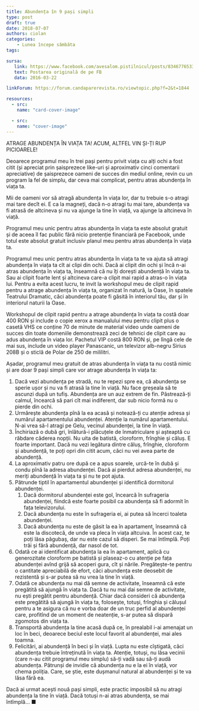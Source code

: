 ```yaml
---
title: Abundența în 9 pași simpli
type: post
draft: true
date: 2018-07-07
authors: ciolan
categories:
    - Lunea începe sâmbăta
tags:

sursa:
   link: https://www.facebook.com/avesalom.pistilnicul/posts/834677653310692
   text: Postarea originală de pe FB
   data: 2016-03-22

linkForum: https://forum.candaparerevista.ro/viewtopic.php?f=2&t=1844

resources:
  - src:
    name: "card-cover-image"

  - src:
    name: "cover-image"
---
```


ATRAGE ABUNDENȚA ÎN VIAȚA TA! ACUM, ALTFEL VIN ȘI-ȚI RUP PICIOARELE!

Deoarece programul meu în trei pași pentru privit viața cu alți ochi a fost citit (și apreciat prin șaisprezece like-uri și aproximativ cinci comentarii apreciative) de șaisprezece oameni de succes din mediul online, revin cu un program la fel de simplu, dar ceva mai complicat, pentru atras abundența în viața ta.

Mii de oameni vor să atragă abundența în viața lor, dar tu trebuie s-o atragi mai tare decît ei. E ca la magneți, dacă n-o atragi tu mai tare, abundența va fi atrasă de altcineva și nu va ajunge la tine în viață, va ajunge la altcineva în viață.

Programul meu unic pentru atras abundența în viața ta este absolut gratuit și de aceea îl fac public fără nicio pretenție financiară pe Facebook, unde totul este absolut gratuit inclusiv planul meu pentru atras abundența în viața ta.

Programul meu unic pentru atras abundența în viața ta te va ajuta să atragi abundența în viața ta cît ai clipi din ochi. Dacă ai clipit din ochi și încă n-ai atras abundența în viața ta, înseamnă că nu îți dorești abundență în viața ta. Sau ai clipit foarte lent și altcineva care-a clipit mai rapid a atras-o în viața lui. Pentru a evita acest lucru, te invit la workshopul meu de clipit rapid pentru a atrage abundența în viața ta, organizat în natură, la Oase, în spatele Teatrului Dramatic, căci abundența poate fi găsită în interiorul tău, dar și în interiorul naturii la Oase.

Workshopul de clipit rapid pentru a atrage abundența în viața ta costă doar 400 RON și include o copie xerox a manualului meu pentru clipit plus o casetă VHS ce conține 70 de minute de material video unde oameni de succes din toate domeniile demonstrează zeci de tehnici de clipit care au adus abundența în viața lor. Pachetul VIP costă 800 RON și, pe lîngă cele de mai sus, include un video player Panascanic, un televizor alb-negru Sirius 208B și o sticlă de Polar de 250 de mililitri.

Așadar, programul meu gratuit de atras abundența în viața ta nu costă nimic și are doar 9 pași simpli care vor atrage abundența în viața ta:

1. Dacă vezi abundența pe stradă, nu te repezi spre ea, că abundența se sperie ușor și nu va fi atrasă la tine în viață. Nu face greșeala să te ascunzi după un tufiș. Abundența are un auz extrem de fin. Păstrează-ți calmul, încearcă să pari cît mai indiferent, dar sub nicio formă nu o pierde din ochi.
2. Urmărește abundența pînă la ea acasă și notează-ți cu atenție adresa și numărul apartamentului abundenței. Atenție la numărul apartamentului. N-ai vrea să-l atragi pe Gelu, vecinul abundenței, la tine în viață.
3. Închiriază o dubă gri, înlătură-i plăcuțele de înmatriculare și așteaptă cu răbdare căderea nopții. Nu uita de batistă, cloroform, frînghie și căluș. E foarte important. Dacă nu vezi legătura dintre căluș, frînghie, cloroform și abundență, te poți opri din citit acum, căci nu vei avea parte de abundență.
4. La aproximativ patru ore după ce a apus soarele, urcă-te în dubă și condu pînă la adresa abundenței. Dacă ai pierdut adresa abundenței, nu meriți abundență în viața ta și nu te pot ajuta.
5. Pătrunde tiptil în apartamentul abundenței și identifică dormitorul abundenței.
      1. Dacă dormitorul abundenței este gol, încearcă în sufrageria abundenței, fiindcă este foarte posibil ca abundența să fi adormit în fața televizorului.
      2. Dacă abundența nu este în sufrageria ei, ai putea să încerci toaleta abundenței.
      3. Dacă abundența nu este de găsit la ea în apartament, înseamnă că este la discotecă, de unde va pleca în viața altcuiva. În acest caz, te poți lăsa păgubaș, dar nu este cazul să disperi. Se mai întîmplă. Poți trăi și fără abundență, dar nasol de tot.
6. Odată ce ai identificat abundența la ea în apartament, aplică cu generozitate cloroform pe batistă și plaseaz-o cu atenție pe fața abundenței avînd grijă să acoperi gura, cît și nările. Pregătește-te pentru o cantitate apreciabilă de efort, căci abundența este deosebit de rezistentă și s-ar putea să nu vrea la tine în viață.
7. Odată ce abundența nu mai dă semne de activitate, înseamnă că este pregătită să ajungă în viața ta. Dacă tu nu mai dai semne de activitate, nu ești pregătit pentru abundență. Chiar dacă consideri că abundența este pregătită să ajungă în viața ta, folosește, totuși, frînghia și călușul pentru a te asigura că nu e vorba doar de un truc perfid al abundenței care, profitînd de un moment de neatenție, s-ar putea să dispară zgomotos din viața ta.
8. Transportă abundența la tine acasă după ce, în prealabil i-ai amenajat un loc în beci, deoarece beciul este locul favorit al abundenței, mai ales toamna.
9. Felicitări, ai abundență în beci și în viață. Lupta nu este cîștigată, căci abundența trebuie întreținută în viața ta. Atenție, totuși, nu lăsa vecinii (care n-au citit programul meu simplu) să-ți vadă sau să-ți audă abundența. Pătrunși de invidie că abundența nu e la ei în viață, vor chema poliția. Care, se știe, este dușmanul natural al abundenței și te va lăsa fără ea.

Dacă ai urmat acești nouă pași simpli, este practic imposibil să nu atragi abundența la tine în viață. Dacă totuși n-ai atras abundența, se mai întîmplă... ■
